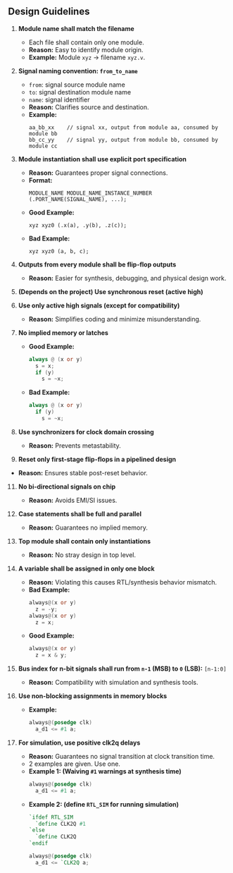 ## Design Guidelines

1. **Module name shall match the filename**
   - Each file shall contain only one module.
   - **Reason:** Easy to identify module origin.
   - **Example:** Module `xyz` → filename `xyz.v`.

2. **Signal naming convention: `from_to_name`**
   - `from`: signal source module name  
   - `to`: signal destination module name
   - `name`: signal identifier  
   - **Reason:** Clarifies source and destination.
   - **Example:**
     ```
     aa_bb_xx    // signal xx, output from module aa, consumed by module bb
     bb_cc_yy    // signal yy, output from module bb, consumed by module cc
     ```

3. **Module instantiation shall use explicit port specification**
   - **Reason:** Guarantees proper signal connections.
   - **Format:**
     ```
     MODULE_NAME MODULE_NAME_INSTANCE_NUMBER
     (.PORT_NAME(SIGNAL_NAME), ...);
     ```
   - **Good Example:**
     ```
     xyz xyz0 (.x(a), .y(b), .z(c));
     ```
   - **Bad Example:**
     ```
     xyz xyz0 (a, b, c);
     ```

5. **Outputs from every module shall be flip-flop outputs**
   - **Reason:** Easier for synthesis, debugging, and physical design work.

6. **(Depends on the project) Use synchronous reset (active high)**

7. **Use only active high signals (except for compatibility)**
   - **Reason:** Simplifies coding and minimize misunderstanding.

8. **No implied memory or latches**
   - **Good Example:**
     ```verilog
     always @ (x or y)
       s = x;
       if (y)
         s = ~x;
     ```
   - **Bad Example:**
     ```verilog
     always @ (x or y)
       if (y)
         s = ~x;
     ```

9. **Use synchronizers for clock domain crossing**
   - **Reason:** Prevents metastability.

10. **Reset only first-stage flip-flops in a pipelined design**
   - **Reason:** Ensures stable post-reset behavior.

11. **No bi-directional signals on chip**
    - **Reason:** Avoids EMI/SI issues.

12. **Case statements shall be full and parallel**
    - **Reason:** Guarantees no implied memory.

13. **Top module shall contain only instantiations**
    - **Reason:** No stray design in top level.

15. **A variable shall be assigned in only one block**
    - **Reason:** Violating this causes RTL/synthesis behavior mismatch.
    - **Bad Example:**
      ```verilog
      always@(x or y)
        z = -y;
      always@(x or y)
        z = x;
      ```
    - **Good Example:**
      ```verilog
      always@(x or y)
        z = x & y;
      ```

17. **Bus index for n-bit signals shall run from `n-1` (MSB) to `0` (LSB):** `[n-1:0]`
    - **Reason:** Compatibility with simulation and synthesis tools.

18. **Use non-blocking assignments in memory blocks**
    - **Example:**
      ```verilog
      always@(posedge clk)
        a_d1 <= #1 a;
      ```
19. **For simulation, use positive clk2q delays**
    - **Reason:** Guarantees no signal transition at clock transition time.
    - 2 examples are given. Use one.
    - **Example 1: (Waiving `#1` warnings at synthesis time)**
      ```verilog
      always@(posedge clk)
        a_d1 <= #1 a;
      ```
    - **Example 2: (define `RTL_SIM` for running simulation)**
      ```verilog
      `ifdef RTL_SIM
        `define CLK2Q #1
      `else
        `define CLK2Q
      `endif

      always@(posedge clk)
        a_d1 <= `CLK2Q a;
      ```
